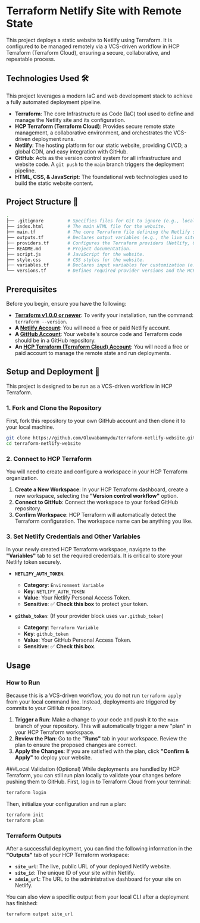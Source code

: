 # Terraform Netlify Site with Remote State

This project deploys a static website to Netlify using Terraform. It is configured to be managed remotely via a VCS-driven workflow in HCP Terraform (Terraform Cloud), ensuring a secure, collaborative, and repeatable process.


## Technologies Used 🛠️

This project leverages a modern IaC and web development stack to achieve a fully automated deployment pipeline.

* **Terraform**: The core Infrastructure as Code (IaC) tool used to define and manage the Netlify site and its configuration.
* **HCP Terraform (Terraform Cloud)**: Provides secure remote state management, a collaborative environment, and orchestrates the VCS-driven deployment runs.
* **Netlify**: The hosting platform for our static website, providing CI/CD, a global CDN, and easy integration with GitHub.
* **GitHub**: Acts as the version control system for all infrastructure and website code. A `git push` to the `main` branch triggers the deployment pipeline.
* **HTML, CSS, & JavaScript**: The foundational web technologies used to build the static website content.


## Project Structure 📁
```bash
.
├── .gitignore         # Specifies files for Git to ignore (e.g., local state).
├── index.html         # The main HTML file for the website.
├── main.tf            # The core Terraform file defining the Netlify site resource.
├── outputs.tf         # Declares output variables (e.g., the live site URL).
├── providers.tf       # Configures the Terraform providers (Netlify, GitHub).
├── README.md          # Project documentation.
├── script.js          # JavaScript for the website.
├── style.css          # CSS styles for the website.
├── variables.tf       # Declares input variables for customization (e.g., site name).
└── versions.tf        # Defines required provider versions and the HCP Terraform backend.
```


## Prerequisites

Before you begin, ensure you have the following:

* **[Terraform v1.0.0 or newer](https://developer.hashicorp.com/terraform/downloads)**: To verify your installation, run the command: `terraform --version`.
* **A [Netlify Account](https://app.netlify.com/signup)**: You will need a free or paid Netlify account.
* **A [GitHub Account](https://github.com/join)**: Your website's source code and Terraform code should be in a GitHub repository.
* **An [HCP Terraform (Terraform Cloud) Account](https://portal.cloud.hashicorp.com/sign-up)**: You will need a free or paid account to manage the remote state and run deployments.

## Setup and Deployment 🚀

This project is designed to be run as a VCS-driven workflow in HCP Terraform.

### 1. Fork and Clone the Repository

First, fork this repository to your own GitHub account and then clone it to your local machine.

```bash
git clone https://github.com/Oluwabammydu/terraform-netlify-website.git
cd terraform-netlify-website
```
### 2. Connect to HCP Terraform

You will need to create and configure a workspace in your HCP Terraform organization.

1.  **Create a New Workspace**: In your HCP Terraform dashboard, create a new workspace, selecting the **"Version control workflow"** option.
2.  **Connect to GitHub**: Connect the workspace to your forked GitHub repository.
3.  **Confirm Workspace**: HCP Terraform will automatically detect the Terraform configuration. The workspace name can be anything you like.

### 3. Set Netlify Credentials and Other Variables

In your newly created HCP Terraform workspace, navigate to the **"Variables"** tab to set the required credentials. It is critical to store your Netlify token securely.

* **`NETLIFY_AUTH_TOKEN`**:
    * **Category**: `Environment Variable`
    * **Key**: `NETLIFY_AUTH_TOKEN`
    * **Value**: Your Netlify Personal Access Token.
    * **Sensitive**: ✅ **Check this box** to protect your token.

* **`github_token`**: (If your provider block uses `var.github_token`)
    * **Category**: `Terraform Variable`
    * **Key**: `github_token`
    * **Value**: Your GitHub Personal Access Token.
    * **Sensitive**: ✅ **Check this box**.

## Usage

### How to Run

Because this is a VCS-driven workflow, you do not run `terraform apply` from your local command line. Instead, deployments are triggered by commits to your GitHub repository.

1.  **Trigger a Run**: Make a change to your code and push it to the `main` branch of your repository. This will automatically trigger a new "plan" in your HCP Terraform workspace.
2.  **Review the Plan**: Go to the **"Runs"** tab in your workspace. Review the plan to ensure the proposed changes are correct.
3.  **Apply the Changes**: If you are satisfied with the plan, click **"Confirm & Apply"** to deploy your website.

###Local Validation (Optional)
While deployments are handled by HCP Terraform, you can still run plan locally to validate your changes before pushing them to GitHub. First, log in to Terraform Cloud from your terminal:

```bash
terraform login
```
Then, initialize your configuration and run a plan:

```bash
terraform init
terraform plan
```
### Terraform Outputs
After a successful deployment, you can find the following information in the **"Outputs"** tab of your HCP Terraform workspace:

* **`site_url`**: The live, public URL of your deployed Netlify website.
* **`site_id`**: The unique ID of your site within Netlify.
* **`admin_url`**: The URL to the administrative dashboard for your site on Netlify.

You can also view a specific output from your local CLI after a deployment has finished:

```bash
terraform output site_url
```

































